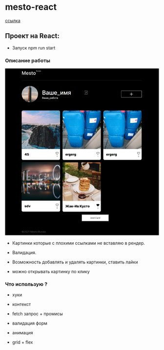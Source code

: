 # mesto-react

[ссылка](https://interind.github.io/mesto-react/index.html)

## Проект на React:

* Запуск npm run start

### Описание работы

![my image](./src/images/screenshot.png)

* Картинки которые с плохими ссылками не вставляю в рендер.

* Валидация.

* Возможность добавлять и удалять картинки, ставить лайки

* можно открывать картинку по клику

### Что использую ?

* хуки

* контекст

* fetch запрос + промисы

* валидация форм

* анимация

* grid + flex

